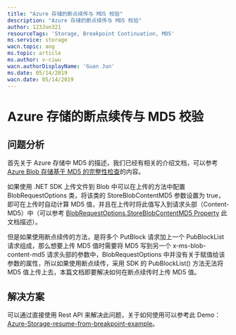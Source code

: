 ```yaml
---
title: "Azure 存储的断点续传与 MD5 校验"
description: "Azure 存储的断点续传与 MD5 校验"
author: 123Jun321
resourceTags: 'Storage, Breakpoint Continuation, MD5'
ms.service: storage
wacn.topic: aog
ms.topic: article
ms.author: v-ciwu
wacn.authorDisplayName: 'Guan Jun'
ms.date: 05/14/2019
wacn.date: 05/14/2019
---
```


# Azure 存储的断点续传与 MD5 校验

## 问题分析

首先关于 Azure 存储中 MD5 的描述，我们已经有相关的介绍文档，可以参考 [Azure Blob 存储基于 MD5 的完整性检查](https://docs.azure.cn/zh-cn/articles/azure-operations-guide/storage/aog-storage-blob-integrity-checking-with-md5)的内容。

如果使用 .NET SDK 上传文件到 Blob 中可以在上传的方法中配置 BlobRequestOptions 类，将该类的 StoreBlobContentMD5 参数设置为 true，即可在上传时自动计算 MD5 值，并且在上传时将此值写入到请求头部（Content-MD5）中（可以参考 [BlobRequestOptions.StoreBlobContentMD5 Property](https://docs.azure.cn/zh-cn/dotnet/api/microsoft.windowsazure.storage.blob.blobrequestoptions.storeblobcontentmd5?view=azure-dotnet#Microsoft_WindowsAzure_Storage_Blob_BlobRequestOptions_StoreBlobContentMD5) 此文档描述）。

但是如果使用断点续传的方法，是将多个 PutBlock 请求加上一个 PubBlockList 请求组成，那么想要上传 MD5 值时需要将 MD5 写到另一个 x-ms-blob-content-md5 请求头部的参数中，BlobRequestOptions 中并没有关于赋值给该参数的属性，所以如果使用断点续传，采用 SDK 的 PubBlockList() 方法无法将 MD5 值上传上去，本篇文档即要解决如何在断点续传时上传 MD5 值。

## 解决方案

可以通过直接使用 Rest API 来解决此问题，关于如何使用可以参考此 Demo：[
Azure-Storage-resume-from-breakpoint-example](https://github.com/123Jun321/Azure-Storage-resume-from-breakpoint-example)。
